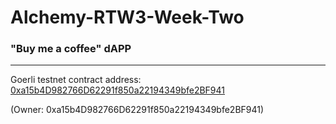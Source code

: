 # Alchemy-RTW3-Week-Two

### "Buy me a coffee" dAPP
---
Goerli testnet contract address: [0xa15b4D982766D62291f850a22194349bfe2BF941](https://goerli.etherscan.io/address/0xa15b4D982766D62291f850a22194349bfe2BF941)

(Owner: 0xa15b4D982766D62291f850a22194349bfe2BF941)
